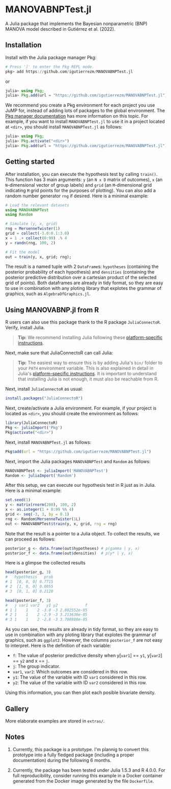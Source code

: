 # MANOVABNPTest.jl

A Julia package that implements the Bayesian nonparametric (BNP) MANOVA model described in 
Gutiérrez et al. (2022).

## Installation

Install with the Julia package manager Pkg:

```julia
# Press ']' to enter the Pkg REPL mode.
pkg> add https://github.com/igutierrezm/MANOVABNPTest.jl
```
or
```julia
julia> using Pkg; 
julia> Pkg.add(url = "https://github.com/igutierrezm/MANOVABNPTest.jl")
```
We recommend you create a Pkg environment for each project you use JuMP for, instead of adding lots of packages to the global environment. The [Pkg manager documentation](https://julialang.github.io/Pkg.jl/v1/environments/) has more information on this topic. For example, if you want to install `MANOVABNPTest.jl` to use it in a project located at `<dir>`, you should install `MANOVABNPTest.jl` as follows:
```julia
julia> using Pkg; 
julia> Pkg.activate("<dir>")
julia> Pkg.add(url = "https://github.com/igutierrezm/MANOVABNPTest.jl")
```

## Getting started

After installation, you can execute the hypothesis test by calling `train()`. This function has 3 main arguments: `y` (an `N x D` matrix of outcomes), `x` (an `N`-dimensional vector of group labels) and `grid` (an `M`-dimensional grid indicating `M` grid points for the purposes of plotting). You can also add a random number generator `rng` if desired. Here is a minimal example:
```julia
# Load the relevant datasets
using MANOVABNPTest
using Random

# Simulate (y, x, grid)
rng = MersenneTwister(1)
grid = collect(-3.0:0.1:3.0)
x = 1 .+ collect(0:99) .% 4
y = randn(rng, 100, 2)

# Fit the model
out = train(y, x, grid; rng);
```
The result is a named tuple with 2 `DataFrame`s: `hypotheses` (containing the posterior probability of each hypothesis) and `densities` (containing the posterior predictive distribution over a cartesian product of the selected grid of points). Both dataframes are already in tidy format, so they are easy to use in combination with any ploting library that explotes the grammar of graphics, such as `AlgebraOfGraphics.jl`.

## Using MANOVABNP.jl from R

R users can also use this package thank to the R package `JuliaConnectoR`. Verify, install Julia.

> **Tip:** We recommend installing Julia following these [platform-specific instructions](https://julialang.org/downloads/platform/).

Next, make sure that JuliaConnectoR can call Julia:

> **Tip:** The easiest way to ensure this is by adding Julia's `bin/` folder to your `PATH` environment variable. This is also explained in detail in Julia's [platform-specific instructions](https://julialang.org/downloads/platform/). It is important to understand that installing Julia is not enough, it must also be reachable from R.

Next, install `JuliaConnectoR` as usual:
```R
install.packages("JuliaConnectoR")
```
Next, create/activate a Julia environment. For example, if your project is located as `<dir>`, you should create the environment as follows:
```R
library(JuliaConnectoR)
Pkg <- juliaImport('Pkg')
Pkg$activate("<dir>")
```
Next, install `MANOVABNPTest.jl` as follows:
```R
Pkg$add(url = "https://github.com/igutierrezm/MANOVABNPTest.jl")
```
Next, import the Julia packages `MANOVABNPTest` and `Random` as follows:
```R
MANOVABNPTest <- juliaImport('MANOVABNPTest')
Random <- juliaImport('Random')
```
After this setup, we can execute our hypothesis test in R just as in Julia. Here is a minimal example:
```R
set.seed(1)
y <- matrix(rnorm(200), 100, 2)
x <- as.integer(1 + 0:99 %% 4)
grid <- seq(-3, 3, by = 0.1)
rng <- Random$MersenneTwister(1L)
out <- MANOVABNPTest$train(y, x, grid, rng = rng)
```
Note that the result is a pointer to a Julia object. To collect the results, we can proceed as follows:
```R
posterior_g <- data.frame(out$hypotheses) # p(gamma | y, x)
posterior_f <- data.frame(out$densities)  # p(y* | y, x)
```

Here is a glimpse the collected results
```R
head(posterior_g, 3)
#   hypothesis   prob
# 1  [0, 0, 0] 0.7715
# 2  [1, 0, 0] 0.0055
# 3  [0, 1, 0] 0.2120

head(posterior_f, 3)
#   j var1 var2   y1 y2            f
# 1 1    1    2 -3.0 -3 2.802552e-05
# 2 1    1    2 -2.9 -3 3.213636e-05
# 3 1    1    2 -2.8 -3 3.708808e-05
```

As you can see, the results are already in tidy format, so they are easy to use in combination with any ploting library that explotes the grammar of graphics, such as `ggplot2`. However, the columns `posterior_f` are not easy to interpret. Here is the definition of each variable:

- `f`: The value of posterior predictive density when y[`var1`] == `y1`, y[`var2`] == `y2` and x == `j`.
- `j`: The group indicator.
- `var1`, `var2`: Which outcomes are considered in this row.
- `y1`: The value of the variable with ID `var1` considered in this row.
- `y2`: The value of the variable with ID `var2` considered in this row.

Using this information, you can then plot each posible bivariate density.

## Gallery

More elaborate examples are stored in `extras/`. 

## Notes

1. Currently, this package is a prototype. I'm plannig to convert this prototype into a fully fledged package (including a proper documentation) during the following 6 months.

2. Currently, the package has been tested under Julia 1.5.3 and R 4.0.0. For full reproducibility, consider running this example in a Docker container generated from the Docker image generated by the file `Dockerfile`.
